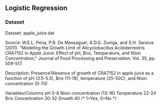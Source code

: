 ## Logistic Regression

### Dataset

Dataset:  apple_juice.dat

Source: W.E.L. Pena, P.R. De Massaguer, A.D.G. Zuniga, and S.H. Saraiva (2011).
"Modeling the Growth Limit of Alicyclobacillus Acidoterrestris CRA7152
in Apple Juice: Effect of pH, Brix, Temperature, and Nisin Concentration,"
Journal of Food Processing and Preservation, Vol. 35, pp. 509-517.

Description: Presence?Absence of growth of CRA7152 in apple juice
as a function of pH (3.5-5.5), Brix (11-19), temperature (25-50C),
and Nisin concentration (0-70)

Variables/Columns
pH   5-8
Nisin concentration  (13-16)
Temperature  22-24
Brix Concentration 30-32
Growth   40  /* 1=Yes, 0=No  */

